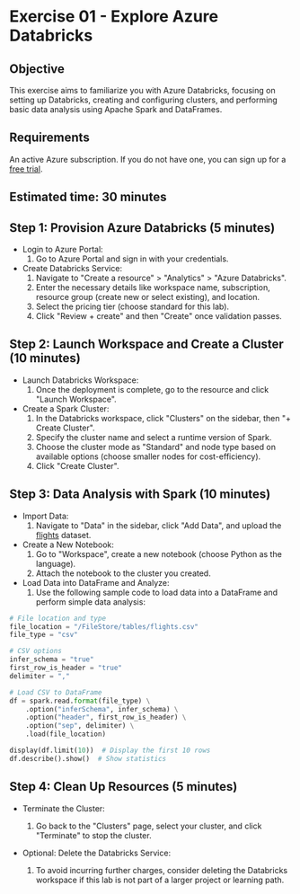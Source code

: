 # Exercise 01 - Explore Azure Databricks

## Objective
This exercise aims to familiarize you with Azure Databricks, focusing on setting up Databricks, creating and configuring clusters, and performing basic data analysis using Apache Spark and DataFrames.

## Requirements
An active Azure subscription. If you do not have one, you can sign up for a [free trial](https://azure.microsoft.com/en-us/free/).

## Estimated time: 30 minutes

## Step 1: Provision Azure Databricks (5 minutes)
- Login to Azure Portal:
    1. Go to Azure Portal and sign in with your credentials.
- Create Databricks Service:
    1. Navigate to "Create a resource" > "Analytics" > "Azure Databricks".
    2. Enter the necessary details like workspace name, subscription, resource group (create new or select existing), and location.
    3. Select the pricing tier (choose standard for this lab).
    4. Click "Review + create" and then "Create" once validation passes.

## Step 2: Launch Workspace and Create a Cluster (10 minutes)
- Launch Databricks Workspace:
    1. Once the deployment is complete, go to the resource and click "Launch Workspace".
- Create a Spark Cluster:
    1. In the Databricks workspace, click "Clusters" on the sidebar, then "+ Create Cluster".
    2. Specify the cluster name and select a runtime version of Spark.
    3. Choose the cluster mode as "Standard" and node type based on available options (choose smaller nodes for cost-efficiency).
    4. Click "Create Cluster".

## Step 3: Data Analysis with Spark (10 minutes)
- Import Data:
    1.  Navigate to "Data" in the sidebar, click "Add Data", and upload the [flights](../../Allfiles/Labs/01/flights.csv) dataset.
- Create a New Notebook:
    1. Go to "Workspace", create a new notebook (choose Python as the language).
    2. Attach the notebook to the cluster you created.
- Load Data into DataFrame and Analyze:
    1. Use the following sample code to load data into a DataFrame and perform simple data analysis:

```python
# File location and type
file_location = "/FileStore/tables/flights.csv"
file_type = "csv"

# CSV options
infer_schema = "true"
first_row_is_header = "true"
delimiter = ","

# Load CSV to DataFrame
df = spark.read.format(file_type) \
    .option("inferSchema", infer_schema) \
    .option("header", first_row_is_header) \
    .option("sep", delimiter) \
    .load(file_location)

display(df.limit(10))  # Display the first 10 rows
df.describe().show()  # Show statistics
```

## Step 4: Clean Up Resources (5 minutes)
- Terminate the Cluster:
    1. Go back to the "Clusters" page, select your cluster, and click "Terminate" to stop the cluster.

- Optional: Delete the Databricks Service:
    1. To avoid incurring further charges, consider deleting the Databricks workspace if this lab is not part of a larger project or learning path.

